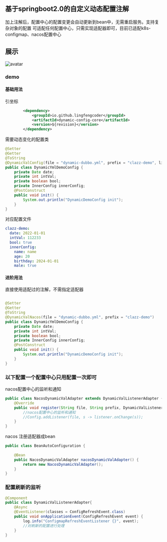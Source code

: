 ## 基于springboot2.0的自定义动态配置注解
加上注解后，配置中心的配置变更会自动更新到bean中，无需重启服务。支持复杂对象的配置
可适配任何配置中心，只需实现适配器即可，目前已适配k8s-configmap、nacos配置中心

## 展示
![avatar](show.gif)

### demo
#### 基础用法
引坐标
```xml
        <dependency>
            <groupId>io.github.lingfengcoder</groupId>
            <artifactId>dynamic-config-core</artifactId>
            <version>${revision}</version>
        </dependency>
```
需要动态变化的配置类
```java
@Setter
@Getter
@ToString
@DynamicValConfig(file = "dynamic-dubbo.yml", prefix = "clazz-demo", listener = NacosDynamicValAdapter.class)
public class DynamicYmlDemoConfig {
    private Date date;
    private int intVal;
    private boolean bool;
    private InnerConfig innerConfig;
    @PostConstruct
    public void init() {
        System.out.println("DynamicDemoConfig init");
    }
}
```
对应配置文件
```yml
clazz-demo:
  date: 2022-01-01
  intVal: 112233
  bool: true
  innerConfig:
    name: name
    age: 20
    birthday: 2024-01-01
    male: true
```

#### 进阶用法
直接使用适配过的注解，不需指定适配器
```java

@Setter
@Getter
@ToString
@DynamicValNacos(file = "dynamic-dubbo.yml", prefix = "clazz-demo")
public class DynamicYmlDemoConfig {
    private Date date;
    private int intVal;
    private boolean bool;
    private InnerConfig innerConfig;
    @PostConstruct
    public void init() {
        System.out.println("DynamicDemoConfig init");
    }
}
```

### 以下配置一个配置中心只用配置一次即可
nacos配置中心的监听和通知
```java
public class NacosDynamicValAdapter extends DynamicValListenerAdapter {
    @Override
    public void register(String file, String prefix, DynamicValListener listener) {
        //nacos配置中心的监听和通知
        //Config.addListener(file, s -> listener.onChange(s));
    }
}
```
nacos 注册适配器成bean
```java
public class BeanAutoConfiguration {
    
    @Bean
    public NacosDynamicValAdapter nacosDynamicValAdapter() {
        return new NacosDynamicValAdapter();
    }
}
```

### 配置刷新的监听
```java
@Component
public class DynamicValListenerAdapter{
    @Async
    @EventListener(classes = ConfigRefreshEvent.class)
    public void onApplicationEvent(ConfigRefreshEvent event) {
        log.info("ConfigmapRefreshEventListener {}", event);
        //对刷新的配置进行处理
    }
}
```
